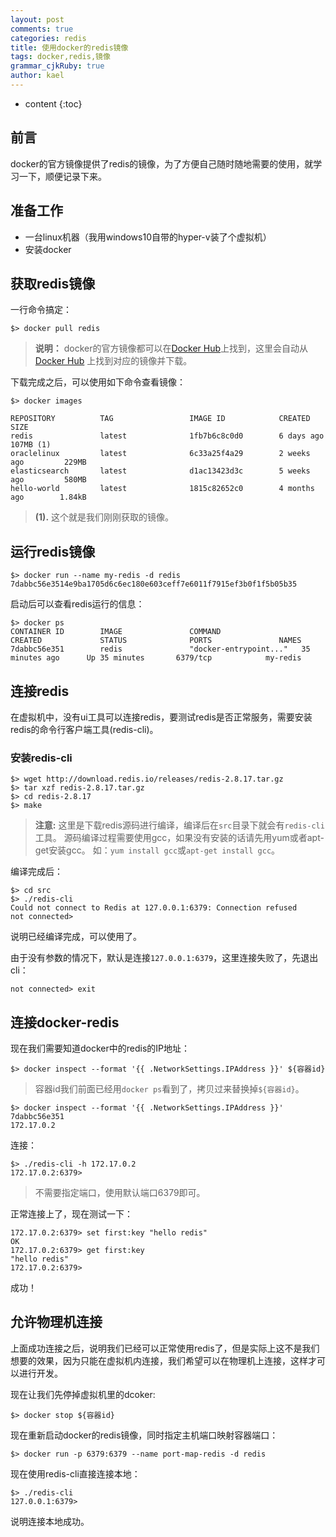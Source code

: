 ```yaml
---
layout: post
comments: true
categories: redis
title: 使用docker的redis镜像
tags: docker,redis,镜像
grammar_cjkRuby: true
author: kael
---
```


* content
{:toc}

## 前言

docker的官方镜像提供了redis的镜像，为了方便自己随时随地需要的使用，就学习一下，顺便记录下来。

## 准备工作

* 一台linux机器（我用windows10自带的hyper-v装了个虚拟机）
* 安装docker

## 获取redis镜像

一行命令搞定：

```
$> docker pull redis
```

> **说明：** docker的官方镜像都可以在[Docker Hub](https://hub.docker.com/)上找到，这里会自动从[Docker Hub](https://hub.docker.com/)
> 上找到对应的镜像并下载。

下载完成之后，可以使用如下命令查看镜像：

```
$> docker images

REPOSITORY          TAG                 IMAGE ID            CREATED             SIZE
redis               latest              1fb7b6c8c0d0        6 days ago          107MB (1)
oraclelinux         latest              6c33a25f4a29        2 weeks ago         229MB
elasticsearch       latest              d1ac13423d3c        5 weeks ago         580MB
hello-world         latest              1815c82652c0        4 months ago        1.84kB
```

> **(1).** 这个就是我们刚刚获取的镜像。

## 运行redis镜像

```
$> docker run --name my-redis -d redis
7dabbc56e3514e9ba1705d6c6ec180e603ceff7e6011f7915ef3b0f1f5b05b35
```

启动后可以查看redis运行的信息：

```
$> docker ps
CONTAINER ID        IMAGE               COMMAND                  CREATED             STATUS              PORTS               NAMES
7dabbc56e351        redis               "docker-entrypoint..."   35 minutes ago      Up 35 minutes       6379/tcp            my-redis
```

## 连接redis

在虚拟机中，没有ui工具可以连接redis，要测试redis是否正常服务，需要安装redis的命令行客户端工具(redis-cli)。

### 安装redis-cli

```
$> wget http://download.redis.io/releases/redis-2.8.17.tar.gz
$> tar xzf redis-2.8.17.tar.gz
$> cd redis-2.8.17
$> make
```

> **注意:** 这里是下载redis源码进行编译，编译后在`src`目录下就会有`redis-cli`工具。
> 源码编译过程需要使用gcc，如果没有安装的话请先用yum或者apt-get安装gcc。
> 如：`yum install gcc`或`apt-get install gcc`。

编译完成后：

```
$> cd src
$> ./redis-cli
Could not connect to Redis at 127.0.0.1:6379: Connection refused
not connected> 
```

说明已经编译完成，可以使用了。

由于没有参数的情况下，默认是连接`127.0.0.1:6379`，这里连接失败了，先退出cli：

```
not connected> exit
```

## 连接docker-redis

现在我们需要知道docker中的redis的IP地址：

```
$> docker inspect --format '{{ .NetworkSettings.IPAddress }}' ${容器id}
```

> 容器id我们前面已经用`docker ps`看到了，拷贝过来替换掉`${容器id}`。

```
$> docker inspect --format '{{ .NetworkSettings.IPAddress }}' 7dabbc56e351
172.17.0.2
```

连接：

```
$> ./redis-cli -h 172.17.0.2
172.17.0.2:6379> 
```

> 不需要指定端口，使用默认端口6379即可。

正常连接上了，现在测试一下：

```
172.17.0.2:6379> set first:key "hello redis"
OK
172.17.0.2:6379> get first:key
"hello redis"
172.17.0.2:6379> 
```

成功！

## 允许物理机连接

上面成功连接之后，说明我们已经可以正常使用redis了，但是实际上这不是我们想要的效果，因为只能在虚拟机内连接，我们希望可以在物理机上连接，这样才可以进行开发。

现在让我们先停掉虚拟机里的dcoker:

```
$> docker stop ${容器id}
```

现在重新启动docker的redis镜像，同时指定主机端口映射容器端口：

```
$> docker run -p 6379:6379 --name port-map-redis -d redis
```

现在使用redis-cli直接连接本地：

```
$> ./redis-cli
127.0.0.1:6379>
```

说明连接本地成功。